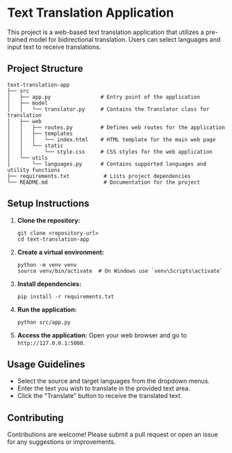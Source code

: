 # Text Translation Application

This project is a web-based text translation application that utilizes a pre-trained model for bidirectional translation. Users can select languages and input text to receive translations.

## Project Structure

```
text-translation-app
├── src
│   ├── app.py                # Entry point of the application
│   ├── model
│   │   └── translator.py     # Contains the Translator class for translation
│   ├── web
│   │   ├── routes.py         # Defines web routes for the application
│   │   ├── templates
│   │   │   └── index.html    # HTML template for the main web page
│   │   └── static
│   │       └── style.css     # CSS styles for the web application
│   └── utils
│       └── languages.py      # Contains supported languages and utility functions
├── requirements.txt           # Lists project dependencies
└── README.md                  # Documentation for the project
```

## Setup Instructions

1. **Clone the repository:**
   ```
   git clone <repository-url>
   cd text-translation-app
   ```

2. **Create a virtual environment:**
   ```
   python -m venv venv
   source venv/bin/activate  # On Windows use `venv\Scripts\activate`
   ```

3. **Install dependencies:**
   ```
   pip install -r requirements.txt
   ```

4. **Run the application:**
   ```
   python src/app.py
   ```

5. **Access the application:**
   Open your web browser and go to `http://127.0.0.1:5000`.

## Usage Guidelines

- Select the source and target languages from the dropdown menus.
- Enter the text you wish to translate in the provided text area.
- Click the "Translate" button to receive the translated text.

## Contributing

Contributions are welcome! Please submit a pull request or open an issue for any suggestions or improvements.
